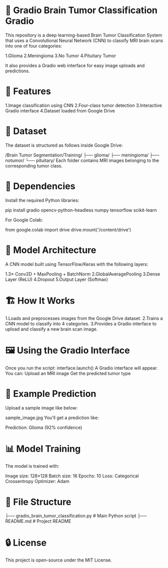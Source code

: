 # 🧠 Gradio Brain Tumor Classification Gradio
This repository is a deep learning-based Brain Tumor Classification System that uses a Convolutional Neural Network (CNN) to classify MRI brain scans into one of four categories:

1.Glioma
2.Meningioma
3.No Tumor
4.Pituitary Tumor

It also provides a Gradio web interface for easy image uploads and predictions.

# 🚀 Features
1.Image classification using CNN
2.Four-class tumor detection
3.Interactive Gradio interface
4.Dataset loaded from Google Drive

# 📁 Dataset
The dataset is structured as follows inside Google Drive:

/Brain Tumor Segmentation/Training/
    ├── glioma/
    ├── meningioma/
    ├── notumor/
    └── pituitary/
Each folder contains MRI images belonging to the corresponding tumor class.

# 🧰 Dependencies
Install the required Python libraries:

pip install gradio opencv-python-headless numpy tensorflow scikit-learn

For Google Colab:

from google.colab import drive
drive.mount('/content/drive')

# 🧠 Model Architecture
A CNN model built using TensorFlow/Keras with the following layers:

1.3× Conv2D + MaxPooling + BatchNorm
2.GlobalAveragePooling
3.Dense Layer (ReLU)
4.Dropout
5.Output Layer (Softmax)

# 🏗️ How It Works
1.Loads and preprocesses images from the Google Drive dataset.
2.Trains a CNN model to classify into 4 categories.
3.Provides a Gradio interface to upload and classify a new brain scan image.

# 🖼️ Using the Gradio Interface
Once you run the script:
interface.launch()
A Gradio interface will appear. You can:
Upload an MRI image
Get the predicted tumor type

# 🧪 Example Prediction
Upload a sample image like below:

sample_image.jpg
You’ll get a prediction like:

Prediction: Glioma (92% confidence)

# 📊 Model Training
The model is trained with:

Image size: 128×128
Batch size: 16
Epochs: 10
Loss: Categorical Crossentropy
Optimizer: Adam

# 📎 File Structure

├── gradio_brain_tumor_classification.py   # Main Python script
├── README.md                   # Project README
# 🔒 License
This project is open-source under the MIT License.
